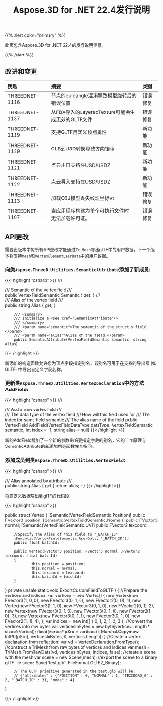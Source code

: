 ﻿---
title: Aspose.3D for .NET 22.4发行说明
type: docs
weight: 9
url: /zh/net/aspose-3d-for-net-22-4-release-notes/
description: Aspose.3D for .NET 22.4的发行说明。
---
{{% alert color="primary" %}}

此页包含Aspose.3D for .NET 22.4的发行说明信息。

{{% /alert %}}
## **改进和变更**

|**钥匙**|**摘要**|**类别**|
|:- |:- |:- |
|THREEDNET-1116 |节点的euleangle混淆导致模型旋转后的错误位置|错误修复|
|THREEDNET-1137 |从FBX导入的LayeredTexture可能会生成无效的GLTF文件|错误修复|
|THREEDNET-1119 |支持GLTF自定义顶点属性|新功能|
|THREEDNET-1129 |GLB到U3D转换导致方向错误|新功能|
|THREEDNET-1121 |点云出口支持在USD/USDZ|新功能|
|THREEDNET-1122 |点云导入支持在USD/USDZ|新功能|
|THREEDNET-1113 |加载OBJ模型丢失纹理坐标vt|错误修复|
|THREEDNET-1107 |当应用程序构建为单个可执行文件时，无法加载许可证。|错误修复|


## API更改 ##


需要此版本中的所有API更改才能通过`TriMesh`导出glTF中的用户数据，下一个版本将支持`Mesh`和`VertexElementUserData`中的用户数据。


### 向类`Aspose.ThreeD.Utilities.SemanticAttribute`添加了新成员:

{{< highlight "csharp" >}}
        /// <summary>
        /// Semantic of the vertex field
        /// </summary>
        public VertexFieldSemantic Semantic { get; }
        /// <summary>
        /// Alias of the vertex field
        /// </summary>
        public string Alias { get; }

        /// <summary>
        /// Initialize a <see cref="SemanticAttribute"/>
        /// </summary>
        /// <param name="semantic">The semantic of the struct's field.</param>
        /// <param name="alias">Alias of the field.</param>
        public SemanticAttribute(VertexFieldSemantic semantic, string alias)
{{< /highlight >}}

新添加的构造函数允许您为顶点字段指定别名，该别名可用于在支持的导出器 (如GLTF) 中导出自定义字段名称。


### 更新类`Aspose.ThreeD.Utilities.VertexDeclaration`中的方法AddField:

{{< highlight "csharp" >}}
        /// <summary>
        /// Add a new vertex field
        /// </summary>
        /// <param name="dataType">The data type of the vertex field</param>
        /// <param name="semantic">How will this field used for</param>
        /// <param name="index">The index for same field semantic</param>
        /// <param name="alias">The alias name of the field</param>
        public VertexField AddField(VertexFieldDataType dataType, VertexFieldSemantic semantic, int index = -1, string alias = null)
{{< /highlight >}}

新的AddField增加了一个新的参数*别名*要指定字段的别名，它的工作原理与SemanticAttribute的新添加构造函数完全相同。


### 添加成员到类`Aspose.ThreeD.Utilities.VertexField`:

{{< highlight "csharp" >}}
        /// <summary>
        /// Alias annotated by attribute <see cref="SemanticAttribute"/>
        /// </summary>
        public string Alias { get { return alias; } }
{{< /highlight >}}




将自定义数据导出到glTF的代码段

{{< highlight "csharp" >}}

public struct Vertex
{
        [Semantic(VertexFieldSemantic.Position)]
        public FVector3 position;
        [Semantic(VertexFieldSemantic.Normal)]
        public FVector3 normal;
        [Semantic(VertexFieldSemantic.UV)]
        public FVector2 texcoord;

        //Specify the Alias of this field to "_BATCH_ID"
        [Semantic(VertexFieldSemantic.UserData, "_BATCH_ID")]
        public float batchId;

        public Vertex(FVector3 position, FVector3 normal ,FVector2 texcoord, float batchId)
        {
                this.position = position;
                this.normal = normal;
                this.texcoord = texcoord;
                this.batchId = batchId;
        }
}
private unsafe static void ExportCustomFieldToGLTF()
{
        //Prepare the vertices and indices:
        var vertices = new Vertex[]
        {
                new Vertex(new FVector3(1, 0, 0), new FVector3(0, 1, 0), new FVector2(0, 0), 1),
                new Vertex(new FVector3(1, 1, 0), new FVector3(0, 1, 0), new FVector2(0, 1), 2),
                new Vertex(new FVector3(0, 1, 0), new FVector3(0, 1, 0), new FVector2(1, 0), 3),
                new Vertex(new FVector3(0, 1, 1), new FVector3(0, 1, 0), new FVector2(1, 1), 4),
        };
        var indices = new int[]
        {
                0, 1, 2,
                1, 2, 3
        };
        //Convert the vertices into raw bytes
        var verticesInBytes = new byte[vertices.Length * sizeof(Vertex)];
        fixed(Vertex* pSrc = vertices)
        {
                Marshal.Copy(new IntPtr(pSrc), verticesInBytes, 0, vertices.Length);
        }
        //Create a vertex declaration from reflection:
        var vd = VertexDeclaration.FromType<Vertex>();
        //construct a TriMesh from raw bytes of vertices and indices
        var mesh = TriMesh.FromRawData(vd, verticesInBytes, indices, false);
        //create a scene with the mesh
        var scene = new Scene(mesh);
        //export the scene to a binary glTF file
        scene.Save("test.glb", FileFormat.GLTF2_Binary);

        // The GLTF primitive generated in the test.glb will be:
        // {"attributes" : {"POSITION" : 0, "NORMAL" : 1, "TEXCOORD_0" : 2, "_BATCH_ID" : 3}, "mode" : 4}
}



{{< /highlight >}}

